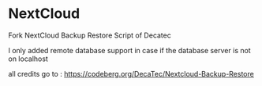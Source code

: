 # NextCloud
Fork NextCloud Backup Restore Script of Decatec 

I only added remote database support in case if the database server is not on localhost


all credits go to : 
https://codeberg.org/DecaTec/Nextcloud-Backup-Restore
